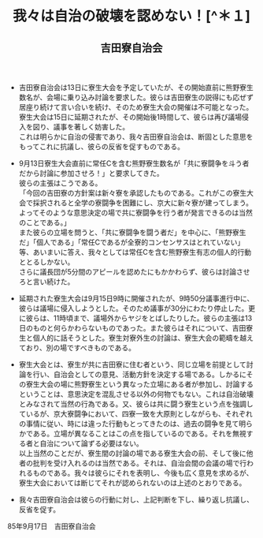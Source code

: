 <header>
<h1 class="title">我々は自治の破壊を認めない！[^＊１]</h1>
<h2 class="author">吉田寮自治会</h2>
</header>

* 吉田寮自治会は13日に寮生大会を予定していたが、その開始直前に熊野寮生数名が、会場に乗り込み討論を要求した。彼らは吉田寮生の説得にも応ぜず居座り続けて言い合いを続け、そのため寮生大会の開催は不可能となった。<br/>寮生大会は15日に延期されたが、その開始後1時間して、彼らは再び議場侵入を図り、議事を著しく妨害した。<br/>これは明らかに自治の侵害であり、我々吉田寮自治会は、断固とした意思をもってこれに抗議し、彼らの反省を促すものである。

* 9月13日寮生大会直前に常任Cを含む熊野寮生数名が「共に寮闘争を斗う者だから討論に参加させろ！」と要求してきた。<br/>彼らの主張はこうである。<br/>「今回の吉田寮の方針案は新々寮を承認したものである。これがこの寮生大会で採択されると全学の寮闘争を困難にし、京大に新々寮が建ってしまう。よってそのような意思決定の場で共に寮闘争を行う者が発言できるのは当然のことである。」<br/>また彼らの立場を問うと、「共に寮闘争を闘う者だ」を中心に、「熊野寮生だ」「個人である」「常任Cであるが全寮的コンセンサスはとれていない」等、あいまいに答え、我々としては常任Cを含む熊野寮生有志の個人的行動ととるしかない。<br/>さらに議長団が5分間のアピールを認めたにもかかわらず、彼らは討論させろと言い続けた。

* 延期された寮生大会は9月15日9時に開催されたが、9時50分議事進行中に、彼らは議場に侵入しようとした。そのため議事が30分にわたり停止した。更に彼らは、11時頃まで、議場外からヤジをとばしたりした。彼らの主張は13日のものと何らかわらないものであった。また彼らはそれについて、吉田寮生と個人的に話そうとした。寮生対寮外生の討論は、寮生大会の範疇を越えており、別の場ですべきものである。

* 寮生大会とは、寮生が共に吉田寮に住む者という、同じ立場を前提として討論を行い、自治会としての意見、活動方針を決定する場である。しかるにその寮生大会の場に熊野寮生という異なった立場にある者が参加し、討論するということは、意思決定を混乱させる以外の何物でもない。これは自治破壊とみなされて当然の行為である。又、彼らは共に闘う寮生という点を強調しているが、京大寮闘争において、四寮一致を大原則としながらも、それぞれの事情に従い、時には違った行動もとってきたのは、過去の闘争を見て明らかである。立場が異なることはこの点を指しているのである。それを無視する者と自治について論ずる必要はない。<br/>以上当然のことだが、寮生間の討論の場である寮生大会の前、そして後に他者の批判を受け入れるのは当然である。それは、自治会間の会議の場で行われるものである。我々は彼らにそれを表明し、今後も広く意見を求めるが、寮生大会においては断じてそれが認められないのは上述のとおりである。

* 我々吉田寮自治会は彼らの行動に対し、上記判断を下し、繰り返し抗議し、反省を促す。


85年9月17日　吉田寮自治会

[^＊１]: 1985年9月17日付の吉田寮自治会の声明。2枚綴りのビラ「吉田寮自治会方針は“新々寮全面拒絶方針”である！」（1985年9月16日または17日、吉田寮自治会、本資料集に収録）の2枚目の裏に印刷されている。なお、この中での時間に関する記述は全て午後である。ちなみに、これに言及したビラとして、「沢田当局の自治寮閉鎖攻撃に呼応した権力の走狗中核派の新自治寮獲得闘争の破壊策動を許すな！（1985年9月、学生会議）がある。
